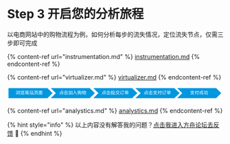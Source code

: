 # Step 3 开启您的分析旅程

以电商网站中的购物流程为例，如何分析每步的流失情况，定位流失节点，仅需三步即可完成

{% content-ref url="instrumentation.md" %}
[instrumentation.md](instrumentation.md)
{% endcontent-ref %}

{% content-ref url="virtualizer.md" %}
[virtualizer.md](virtualizer.md)
{% endcontent-ref %}

![](../../.gitbook/assets/WX20190531-142247.png)

{% content-ref url="analystics.md" %}
[analystics.md](analystics.md)
{% endcontent-ref %}



{% hint style="info" %}
以上内容没有解答我的问题？[点击我进入方舟论坛去反馈](https://www.analysysdata.com/forum/index) 🚀
{% endhint %}
